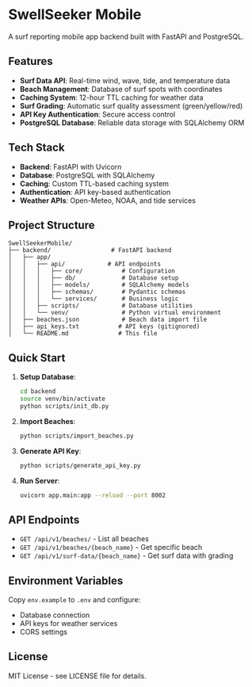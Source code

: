 # SwellSeeker Mobile

A surf reporting mobile app backend built with FastAPI and PostgreSQL.

## Features

- **Surf Data API**: Real-time wind, wave, tide, and temperature data
- **Beach Management**: Database of surf spots with coordinates
- **Caching System**: 12-hour TTL caching for weather data
- **Surf Grading**: Automatic surf quality assessment (green/yellow/red)
- **API Key Authentication**: Secure access control
- **PostgreSQL Database**: Reliable data storage with SQLAlchemy ORM

## Tech Stack

- **Backend**: FastAPI with Uvicorn
- **Database**: PostgreSQL with SQLAlchemy
- **Caching**: Custom TTL-based caching system
- **Authentication**: API key-based authentication
- **Weather APIs**: Open-Meteo, NOAA, and tide services

## Project Structure

```
SwellSeekerMobile/
├── backend/                 # FastAPI backend
│   ├── app/
│   │   ├── api/            # API endpoints
│   │   │   ├── core/           # Configuration
│   │   │   ├── db/             # Database setup
│   │   │   ├── models/         # SQLAlchemy models
│   │   │   ├── schemas/        # Pydantic schemas
│   │   │   └── services/       # Business logic
│   │   ├── scripts/            # Database utilities
│   │   └── venv/               # Python virtual environment
│   ├── beaches.json            # Beach data import file
│   ├── api_keys.txt           # API keys (gitignored)
│   └── README.md              # This file
```

## Quick Start

1. **Setup Database**:
   ```bash
   cd backend
   source venv/bin/activate
   python scripts/init_db.py
   ```

2. **Import Beaches**:
   ```bash
   python scripts/import_beaches.py
   ```

3. **Generate API Key**:
   ```bash
   python scripts/generate_api_key.py
   ```

4. **Run Server**:
   ```bash
   uvicorn app.main:app --reload --port 8002
   ```

## API Endpoints

- `GET /api/v1/beaches/` - List all beaches
- `GET /api/v1/beaches/{beach_name}` - Get specific beach
- `GET /api/v1/surf-data/{beach_name}` - Get surf data with grading

## Environment Variables

Copy `env.example` to `.env` and configure:
- Database connection
- API keys for weather services
- CORS settings

## License

MIT License - see LICENSE file for details. 

